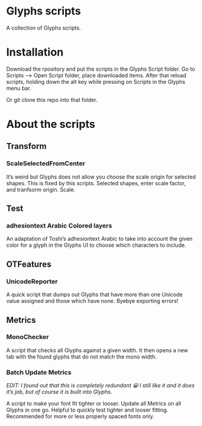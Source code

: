 # Glyphs scripts

A collection of Glyphs scripts.

# Installation

Download the rpository and put the scripts in the Glyphs Script folder. Go to Scripts --> Open Script folder, place downloaded items. After that reload scripts, holding down the alt key while pressing on Scripts in the Glyphs menu bar.

Or git clone this repo into that folder.


# About the scripts

## Transform

### ScaleSelectedFromCenter
It’s weird but Glyphs does not allow you choose the scale origin for selected shapes. This is fixed by this scripts. Selected shapes, enter scale factor, and tranfsorm origin. Scale.

## Test

### adhesiontext Arabic Colored layers
An adaptation of Toshi’s adhesiontext Arabic to take into account the given color for a glyph in the Glyphs UI to choose which characters to include.

## OTFeatures

### UnicodeReporter
A quick script that dumps out Glyphs that have more than one Unicode value assigned and those which have none. Byebye exporting errors!

## Metrics

### MonoChecker
A script that checks all Glyphs against a given width. It then opens a new tab with the found glyphs that do not match the mono width.

### Batch Update Metrics
*EDIT: I found out that this is completely redundant :grinning: I still like it and it does it’s job, but of course it is built into Glyphs.*

A script to make your font fit tighter or looser. Update all Metrics on all Glyphs in one go. Helpful to quickly test tighter and looser fitting. Recommended for more or less properly spaced fonts only.
